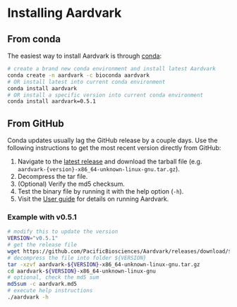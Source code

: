 # Installing Aardvark
## From conda
The easiest way to install Aardvark is through [conda](https://docs.conda.io/projects/conda/en/stable/user-guide/install/index.html):

```bash
# create a brand new conda environment and install latest Aardvark
conda create -n aardvark -c bioconda aardvark
# OR install latest into current conda environment
conda install aardvark
# OR install a specific version into current conda environment
conda install aardvark=0.5.1
```

## From GitHub
Conda updates usually lag the GitHub release by a couple days.
Use the following instructions to get the most recent version directly from GitHub:

1. Navigate to the [latest release](https://github.com/PacificBiosciences/Aardvark/releases/latest) and download the tarball file (e.g. `aardvark-{version}-x86_64-unknown-linux-gnu.tar.gz`).
2. Decompress the tar file.
3. (Optional) Verify the md5 checksum.
4. Test the binary file by running it with the help option (`-h`).
5. Visit the [User guide](./user_guide.md) for details on running Aardvark.

### Example with v0.5.1
```bash
# modify this to update the version
VERSION="v0.5.1"
# get the release file
wget https://github.com/PacificBiosciences/Aardvark/releases/download/${VERSION}/aardvark-${VERSION}-x86_64-unknown-linux-gnu.tar.gz
# decompress the file into folder ${VERSION}
tar -xzvf aardvark-${VERSION}-x86_64-unknown-linux-gnu.tar.gz
cd aardvark-${VERSION}-x86_64-unknown-linux-gnu
# optional, check the md5 sum
md5sum -c aardvark.md5
# execute help instructions
./aardvark -h
```